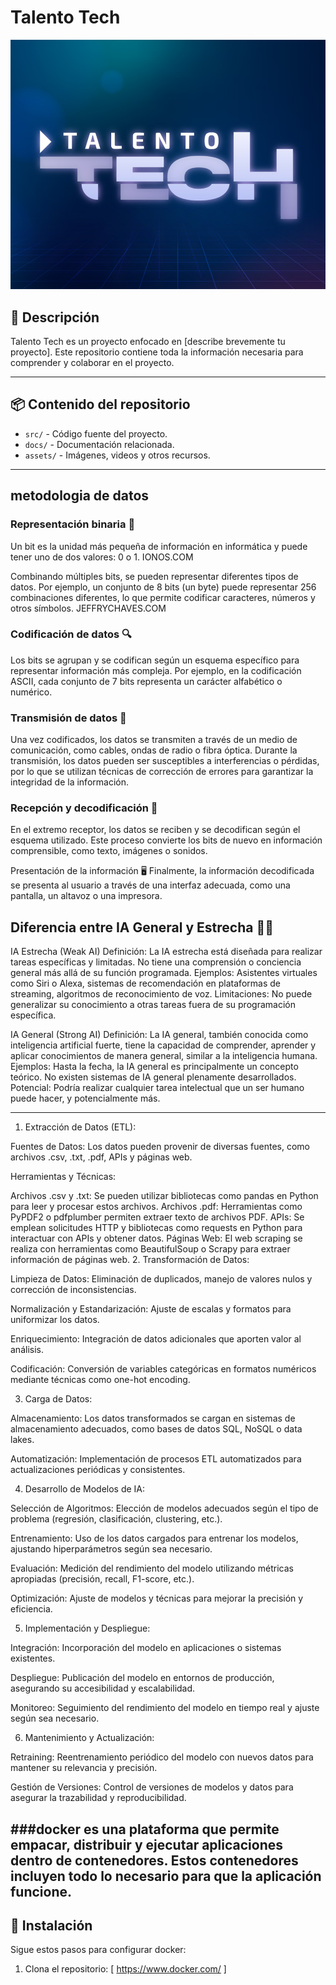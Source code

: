 # **Talento Tech**

![Texto alternativo](https://github.com/johnnymunox004/talento_tech/raw/1786e88fddeffeb1244028f14f57d01fd0579ddc/foto.jpg)


## 📝 **Descripción**
Talento Tech es un proyecto enfocado en [describe brevemente tu proyecto]. Este repositorio contiene toda la información necesaria para comprender y colaborar en el proyecto.

---

## 📦 **Contenido del repositorio**
- `src/` - Código fuente del proyecto.
- `docs/` - Documentación relacionada.
- `assets/` - Imágenes, videos y otros recursos.

---
## metodologia de datos 

### Representación binaria 🔢
Un bit es la unidad más pequeña de información en informática y puede tener uno de dos valores: 0 o 1.
IONOS.COM

Combinando múltiples bits, se pueden representar diferentes tipos de datos. Por ejemplo, un conjunto de 8 bits (un byte) puede representar 256 combinaciones diferentes, lo que permite codificar caracteres, números y otros símbolos.
JEFFRYCHAVES.COM

### Codificación de datos 🔍
Los bits se agrupan y se codifican según un esquema específico para representar información más compleja. Por ejemplo, en la codificación ASCII, cada conjunto de 7 bits representa un carácter alfabético o numérico.

 ###  Transmisión de datos 📡
Una vez codificados, los datos se transmiten a través de un medio de comunicación, como cables, ondas de radio o fibra óptica. Durante la transmisión, los datos pueden ser susceptibles a interferencias o pérdidas, por lo que se utilizan técnicas de corrección de errores para garantizar la integridad de la información.

###  Recepción y decodificación 🔄
En el extremo receptor, los datos se reciben y se decodifican según el esquema utilizado. Este proceso convierte los bits de nuevo en información comprensible, como texto, imágenes o sonidos.

Presentación de la información 🖥️
Finalmente, la información decodificada se presenta al usuario a través de una interfaz adecuada, como una pantalla, un altavoz o una impresora.

## Diferencia entre IA General y Estrecha 🤖🧠
IA Estrecha (Weak AI)
Definición: La IA estrecha está diseñada para realizar tareas específicas y limitadas. No tiene una comprensión o conciencia general más allá de su función programada.
Ejemplos: Asistentes virtuales como Siri o Alexa, sistemas de recomendación en plataformas de streaming, algoritmos de reconocimiento de voz.
Limitaciones: No puede generalizar su conocimiento a otras tareas fuera de su programación específica.  

IA General (Strong AI)
Definición: La IA general, también conocida como inteligencia artificial fuerte, tiene la capacidad de comprender, aprender y aplicar conocimientos de manera general, similar a la inteligencia humana.
Ejemplos: Hasta la fecha, la IA general es principalmente un concepto teórico. No existen sistemas de IA general plenamente desarrollados.
Potencial: Podría realizar cualquier tarea intelectual que un ser humano puede hacer, y potencialmente más.


----
1. Extracción de Datos (ETL):

Fuentes de Datos: Los datos pueden provenir de diversas fuentes, como archivos .csv, .txt, .pdf, APIs y páginas web.

Herramientas y Técnicas:

Archivos .csv y .txt: Se pueden utilizar bibliotecas como pandas en Python para leer y procesar estos archivos.
Archivos .pdf: Herramientas como PyPDF2 o pdfplumber permiten extraer texto de archivos PDF.
APIs: Se emplean solicitudes HTTP y bibliotecas como requests en Python para interactuar con APIs y obtener datos.
Páginas Web: El web scraping se realiza con herramientas como BeautifulSoup o Scrapy para extraer información de páginas web.
2. Transformación de Datos:

Limpieza de Datos: Eliminación de duplicados, manejo de valores nulos y corrección de inconsistencias.

Normalización y Estandarización: Ajuste de escalas y formatos para uniformizar los datos.

Enriquecimiento: Integración de datos adicionales que aporten valor al análisis.

Codificación: Conversión de variables categóricas en formatos numéricos mediante técnicas como one-hot encoding.

3. Carga de Datos:

Almacenamiento: Los datos transformados se cargan en sistemas de almacenamiento adecuados, como bases de datos SQL, NoSQL o data lakes.

Automatización: Implementación de procesos ETL automatizados para actualizaciones periódicas y consistentes.

4. Desarrollo de Modelos de IA:

Selección de Algoritmos: Elección de modelos adecuados según el tipo de problema (regresión, clasificación, clustering, etc.).

Entrenamiento: Uso de los datos cargados para entrenar los modelos, ajustando hiperparámetros según sea necesario.

Evaluación: Medición del rendimiento del modelo utilizando métricas apropiadas (precisión, recall, F1-score, etc.).

Optimización: Ajuste de modelos y técnicas para mejorar la precisión y eficiencia.

5. Implementación y Despliegue:

Integración: Incorporación del modelo en aplicaciones o sistemas existentes.

Despliegue: Publicación del modelo en entornos de producción, asegurando su accesibilidad y escalabilidad.

Monitoreo: Seguimiento del rendimiento del modelo en tiempo real y ajuste según sea necesario.

6. Mantenimiento y Actualización:

Retraining: Reentrenamiento periódico del modelo con nuevos datos para mantener su relevancia y precisión.

Gestión de Versiones: Control de versiones de modelos y datos para asegurar la trazabilidad y reproducibilidad.


###docker
es una plataforma que permite empacar, distribuir y ejecutar aplicaciones dentro de contenedores. Estos contenedores incluyen todo lo necesario para que la aplicación funcione.
---

## 🚀 **Instalación**
Sigue estos pasos para configurar docker:

1. Clona el repositorio:
[   https://www.docker.com/
]
